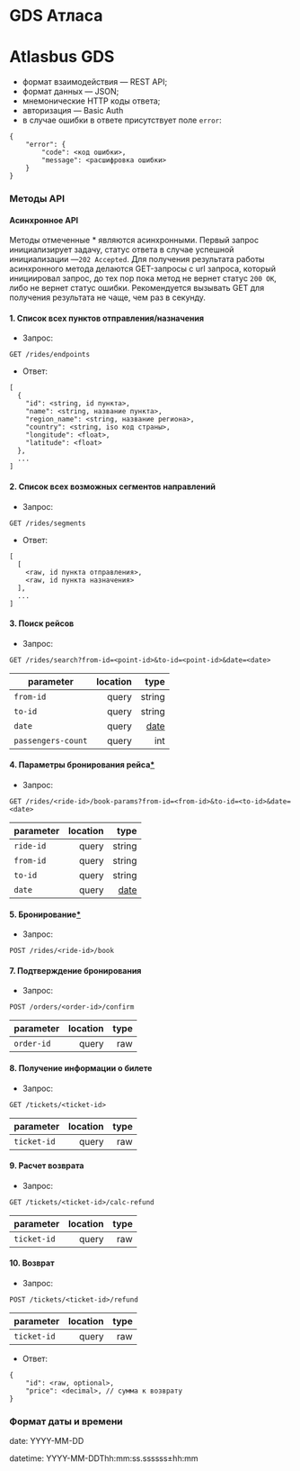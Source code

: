 # GDS Атласа

# Atlasbus GDS

  * формат взаимодействия — REST API;
  * формат данных — JSON;
  * мнемонические HTTP коды ответа;
  * авторизация — Basic Auth
  * в случае ошибки в ответе присутствует поле `error`:
  ```
  {
      "error": {
          "code": <код ошибки>,
          "message": <расшифровка ошибки>
      }
  }
  ```



### Методы API
#### <a name="async-api">Асинхронное API</a>
Методы отмеченные * являются асинхронными. Первый запрос инициализирует задачу, статус ответа в случае успешной инициализации —`202 Accepted`.
Для получения результата работы асинхронного метода делаются GET-запросы с url запроса, который инициировал запрос,
до тех пор пока метод не вернет статус `200 OK`, либо не вернет статус ошибки. Рекомендуется вызывать GET для получения результата не чаще, чем раз в секунду.

#### 1. Список всех пунктов отправления/назначения
  * Запрос:
  ```http
  GET /rides/endpoints
  ```
  * Ответ:
  ```
  [
    {
      "id": <string, id пункта>,
      "name": <string, название пункта>,
      "region_name": <string, название региона>,
      "country": <string, iso код страны>,
      "longitude": <float>,
      "latitude": <float>
    },
    ...
  ]
  ```

#### 2. Список всех возможных сегментов направлений
  * Запрос:
  ```http
  GET /rides/segments
  ```
  * Ответ:
  ```
  [
    [
      <raw, id пункта отправления>,
      <raw, id пункта назначения>
    ],
    ...
  ]
  ```

#### 3. Поиск рейсов
  * Запрос:
  ```http
  GET /rides/search?from-id=<point-id>&to-id=<point-id>&date=<date>
  ```
  | parameter | location |          type |
  | --------- | --------:| -------------:|
  | `from-id` |    query |           string |
  | `to-id`   |    query |           string |
  | `date`    |    query | [date](#date) |
  | `passengers-count`|    query | int |



#### 4. Параметры бронирования рейса[*](#async-api)
  * Запрос:
  ```http
  GET /rides/<ride-id>/book-params?from-id=<from-id>&to-id=<to-id>&date=<date>
  ```
  | parameter | location |          type |
  | --------- | --------:| -------------:|
  | `ride-id` |    query |           string |
  | `from-id` |    query |           string |
  | `to-id`   |    query |           string |
  | `date`    |    query | [date](#date) |
  

#### 5. Бронирование[*](#async-api)
  * Запрос:
  ```http
  POST /rides/<ride-id>/book
  ```


#### 7. Подтверждение бронирования
  * Запрос:
  ```http
  POST /orders/<order-id>/confirm
  ```
  | parameter  | location | type |
  | ---------- | --------:| ----:|
  | `order-id` |    query |  raw |

#### 8. Получение информации о билете
  * Запрос:
  ```http
  GET /tickets/<ticket-id>
  ```
  | parameter   | location | type |
  | ------------| --------:| ----:|
  | `ticket-id` |    query |  raw |


#### 9. Расчет возврата
  * Запрос:
  ```http
  GET /tickets/<ticket-id>/calc-refund
  ```
  | parameter   | location | type |
  | ----------- | --------:| ----:|
  | `ticket-id` |    query |  raw |


#### 10. Возврат
  * Запрос:
  ```http
  POST /tickets/<ticket-id>/refund
  ```
  | parameter   | location | type |
  | ----------- | --------:| ----:|
  | `ticket-id` |    query |  raw |
  * Ответ:
  ```
  {
      "id": <raw, optional>,
      "price": <decimal>, // сумма к возврату
  }
  ```

### Формат даты и времени
<a name="date">date: YYYY-MM-DD</a>

<a name="datetime">datetime: YYYY-MM-DDThh:mm:ss.ssssss±hh:mm</a>
